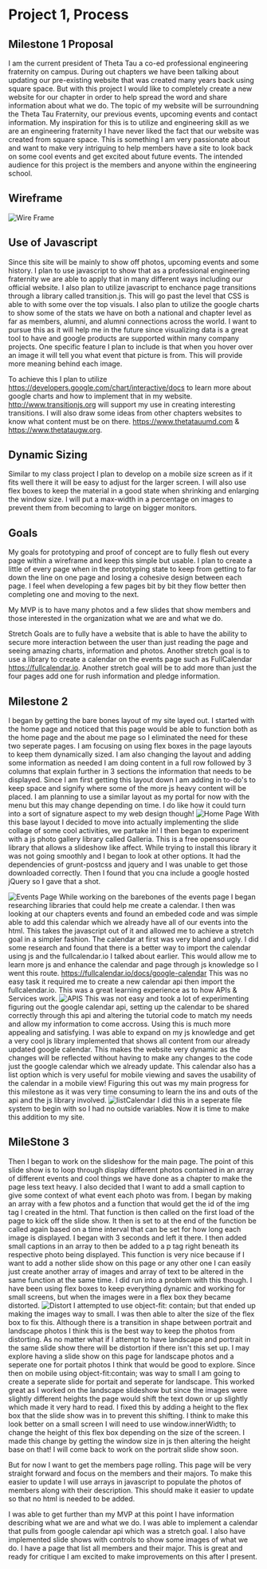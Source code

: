 # Project 1, Process
## Milestone 1 Proposal

I am the current president of Theta Tau a co-ed professional engineering fraternity on campus. During out chapters we have been talking about updating our pre-existing website that was created many years back using square space. But with this project I would like to completely create a new website for our chapter in order to help spread the word and share information about what we do. The topic of my website will be surroundning the Theta Tau Fraternity, our previous events, upcoming events and contact information. My inspiration for this is to utilize and engineering skill as we are an engineering fraternity I have never liked the fact that our website was created from square space. This is something I am very passionate about and want to make very intriguing to help members have a site to look back on some cool events and get excited about future events. The intended audience for this project is the members and anyone within the engineering school.

## Wireframe
![Wire Frame](wireFram.jpeg "Wire Frame")

## Use of Javascript
Since this site will be mainly to show off photos, upcoming events and some history. I plan to use javascript to show that as a professional engineering fraternity we are able to apply that in many different ways including our official website. I also plan to utilize javascript to enchance page transitions through a library called transition.js. This will go past the level that CSS is able to with some over the top visuals. I also plan to utilize the google charts to show some of the stats we have on both a national and chapter level as far as members, alumni, and alumni connections across the world. I want to pursue this as it will help me in the future since visualizing data is a great tool to have and google products are supported within many company projects. One specific feature I plan to include is that when you hover over an image it will tell you what event that picture is from. This will provide more meaning behind each image.

To achieve this I plan to utilize https://developers.google.com/chart/interactive/docs to learn more about google charts and how to implement that in my website. http://www.transitionjs.org will support my use in creating interesting transitions. I will also draw some ideas from other chapters websites to know what content must be on there. https://www.thetatauumd.com & https://www.thetataugw.org.

## Dynamic Sizing
Similar to my class project I plan to develop on a mobile size screen as if it fits well there it will be easy to adjust for the larger screen. I will also use flex boxes to keep the material in a good state when shrinking and enlarging the window size. I will put a max-width in a percentage on images to prevent them from becoming to large on bigger monitors. 


## Goals
My goals for prototyping and proof of concept are to fully flesh out every page within a wireframe and keep this simple but usable. I plan to create a little of every page when in the prototyping state to keep from getting to far down the line on one page and losing a cohesive design between each page. I feel when developing a few pages bit by bit they flow better then completing one and moving to the next. 

My MVP is to have many photos and a few slides that show members and those interested in the organization what we are and what we do.

Stretch Goals are to fully have a website that is able to have the ability to secure more interaction between the user than just reading the page and seeing amazing charts, information and photos. Another stretch goal is to use a library to create a calendar on the events page such as FullCalendar https://fullcalendar.io. Another stretch goal will be to add more than just the four pages add one for rush information and pledge information.

## Milestone 2 
I began by getting the bare bones layout of my site layed out. I started with the home page and noticed that this page would be able to function both as the home page and the about me page so I eliminated the need for these two seperate pages. I am focusing on using flex boxes in the page layouts to keep them dynamically sized. I am also changing the layout and adding some information as needed I am doing content in a full row followed by 3 columns that explain further in 3 sections the information that needs to be displayed. Since I am first getting this layout down I am adding in to-do's to keep space and signify where some of the more js heavy content will be placed. I am planning to use a similar layout as my portal for now with the menu but this may change depending on time. I do like how it could turn into a sort of signature aspect to my web design though!
![Home Page](homePage.png "Home Page")
With this base layout I decided to move into actually implementing the slide collage of some cool activities, we partake in!
I then began to experiment with a js photo gallery library called Galleria. This is a free opensource library that allows a slideshow like affect. While trying to install this library it was not going smoothly and I began to look at other options. It had the dependencies of grunt-postcss and jquery and I was unable to get those downloaded correctly. Then I found that you cna include a google hosted jQuery so I gave that a shot.


![Events Page](eventsCalendar.png "Events Page")
While working on the barebones of the events page I began researching libraries that could help me create a calendar. I then was looking at our chapters events and found an embeded code and was simple able to add this calendar which we already have all of our events into the html. This takes the javascript out of it and allowed me to achieve a stretch goal in a simpler fashion. The calendar at first was very bland and ugly. I did some research and found that there is a better way to import the calendar using js and the fullcalendar.io I talked about earlier. This would allow me to learn more js and enhance the calendar and page through js knowledge so I went this route.
https://fullcalendar.io/docs/google-calendar This was no easy task it required me to create a new calendar api then import the fullcalendar.io. This was a great learning experience as to how APIs & Services work. 
![APIS](apis.png "APIS")
This was not easy and took a lot of experimenting  figuring out the google calendar api, setting up the calendar to be shared correctly through this api and altering the tutorial code to match my needs and allow my information to come accross. Using this is much more appealing and satisfying. I was able to expand on my js knowledge and get a very cool js library implemented that shows all content from our already updated google calendar. This makes the website very dynamic as the changes will be reflected without having to make any changes to the code just the google calendar which we already update. This calendar also has a list option which is very useful for mobile viewing and saves the usability of the calendar in a mobile view! Figuring this out was my main progress for this milestone as it was very time consuming to learn the ins and outs of the api and the js library involved.
![listCalendar](listView.png "listCalendar")
 I did this in a seperate file system to begin with so I had no outside variables. Now it is time to make this addition to my site. 

 ## MileStone 3
 Then I began to work on the slideshow for the main page. The point of this slide show is to loop through display different photos contained in an array of different events and cool things we have done as a chapter to make the page less text heavy. I also decided that I want to add a small caption to give some context of what event each photo was from. I began by making an array with a few photos and a function that would get the id of the img tag I created in the html. That function is then called on the first load of the page to kick off the slide show. It then is set to at the end of the function be called again based on a time interval that can be set for how long each image is displayed. I began with 3 seconds and left it there. I then added small captions in an array to then be added to a p tag right beneath its respective photo being displayed. This function is very nice because if I want to add a nother slide show on this page or any other one I can easily just create another array of images and array of text to be altered in the same function at the same time. I did run into a problem with this though. I have been using flex boxes to keep everything dynamic and working for small screens, but when the images were in a flex box they became distorted.
 ![Distort](distort.png "Distort")
 I attempted to use object-fit: contain; but that ended up making the images way to small. I was then able to alter the size of the flex box to fix this. Although there is a transition in shape between portrait and landscape photos I think this is the best way to keep the photos from distorting. As no matter what if I attempt to have landscape and portrait in the same slide show there will be distortion if there isn't this set up. I may explore having a slide show on this page for landscape photos and a seperate one for portait photos I think that would be good to explore. Since then on mobile using object-fit:contain; was way to small I am going to create a seperate slide for portait and seperate for landscape. This worked great as I worked on the landscape slideshow but since the images were slightly different heights the page would shift the text down or up slightly which made it very hard to read. I fixed this by adding a height to the flex box that the slide show was in to prevent this shifting. I think to make this look better on a small screen I will need to use window.innerWidth; to change the height of this flex box depending on the size of the screen. I made this change by getting the window size in js then altering the height base on that!
 I will come back to work on the portrait slide show soon.

 But for now I want to get the members page rolling. This page will be very straight forward and focus on the members and their majors. To make this easier to update I will use arrays in javascript to populate the photos of members along with their description. This should make it easier to update so that no html is needed to be added.
 
 I was able to get further than my MVP at this point I have information describing what we are and what we do. I was able to implement a calendar that pulls from google calendar api which was a stretch goal. I also have implemented slide shows with controls to show some images of what we do. I have a page that list all members and their major. This is great and ready for critique I am excited to make improvements on this after I present.
